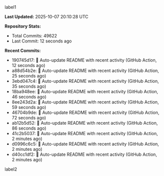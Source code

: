 
label1 
<!-- ACTIVITY_START -->
**Last Updated:** 2025-10-07 20:10:28 UTC

**Repository Stats:**
- Total Commits: 49622
- Last Commit: 12 seconds ago

**Recent Commits:**
- 190745d17: 🤖 Auto-update README with recent activity (GitHub Action, 12 seconds ago)
- a88d54b2e: 🤖 Auto-update README with recent activity (GitHub Action, 25 seconds ago)
- 3ebd047c4: 🤖 Auto-update README with recent activity (GitHub Action, 35 seconds ago)
- 18ba948ee: 🤖 Auto-update README with recent activity (GitHub Action, 46 seconds ago)
- 8ee243d2a: 🤖 Auto-update README with recent activity (GitHub Action, 59 seconds ago)
- 46704b9de: 🤖 Auto-update README with recent activity (GitHub Action, 72 seconds ago)
- ab12b5d52: 🤖 Auto-update README with recent activity (GitHub Action, 86 seconds ago)
- 41c2b5037: 🤖 Auto-update README with recent activity (GitHub Action, 2 minutes ago)
- d0996c6c5: 🤖 Auto-update README with recent activity (GitHub Action, 2 minutes ago)
- d40cc1df2: 🤖 Auto-update README with recent activity (GitHub Action, 2 minutes ago)
<!-- ACTIVITY_END -->

label2
